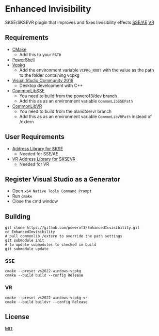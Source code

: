 # Enhanced Invisibility

SKSE/SKSEVR plugin that improves and fixes Invisibility effects
[SSE/AE](https://www.nexusmods.com/skyrimspecialedition/mods/61950)
[VR](https://www.nexusmods.com/skyrimspecialedition/mods/63889)

## Requirements
* [CMake](https://cmake.org/)
	* Add this to your `PATH`
* [PowerShell](https://github.com/PowerShell/PowerShell/releases/latest)
* [Vcpkg](https://github.com/microsoft/vcpkg)
	* Add the environment variable `VCPKG_ROOT` with the value as the path to the folder containing vcpkg
* [Visual Studio Community 2019](https://visualstudio.microsoft.com/)
	* Desktop development with C++
* [CommonLibSSE](https://github.com/powerof3/CommonLibSSE/tree/dev)
	* You need to build from the powerof3/dev branch
	* Add this as as an environment variable `CommonLibSSEPath`
* [CommonLibVR](https://github.com/alandtse/CommonLibVR/tree/vr)
	* You need to build from the alandtse/vr branch
	* Add this as as an environment variable `CommonLibVRPath` instead of /extern

## User Requirements
* [Address Library for SKSE](https://www.nexusmods.com/skyrimspecialedition/mods/32444)
	* Needed for SSE/AE
* [VR Address Library for SKSEVR](https://www.nexusmods.com/skyrimspecialedition/mods/58101)
	* Needed for VR

## Register Visual Studio as a Generator
* Open `x64 Native Tools Command Prompt`
* Run `cmake`
* Close the cmd window

## Building
```
git clone https://github.com/powerof3/EnhancedInvisibility.git
cd EnhancedInvisibility
# pull commonlib /extern to override the path settings
git submodule init
# to update submodules to checked in build
git submodule update
```

### SSE
```
cmake --preset vs2022-windows-vcpkg
cmake --build build --config Release
```
### VR
```
cmake --preset vs2022-windows-vcpkg-vr
cmake --build buildvr --config Release
```
## License
[MIT](LICENSE)
